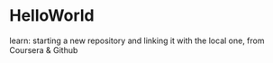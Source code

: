 # HelloWorld
learn: starting a new repository and linking it with the local one, from Coursera &amp; Github
